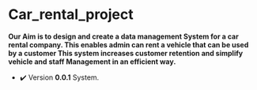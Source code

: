 # Car_rental_project

**Our Aim is to design and create a data management System for a car rental company. This enables admin can rent a vehicle that can be used by a customer This system increases customer retention and simplify vehicle and staff Management in an efficient way.**

- ✔️ Version **0.0.1** System.